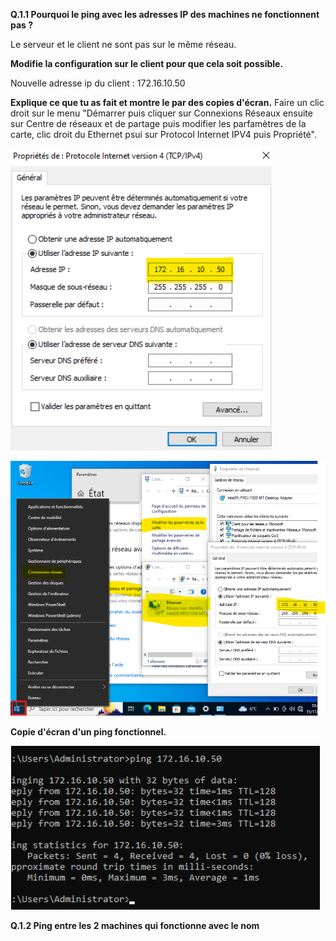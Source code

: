 **Q.1.1 Pourquoi le ping avec les adresses IP des machines ne fonctionnent pas ?**

Le serveur et le client ne sont pas sur le même réseau. 

**Modifie la configuration sur le client pour que cela soit possible.**

Nouvelle adresse ip du client : 172.16.10.50


**Explique ce que tu as fait et montre le par des copies d'écran.**
Faire un clic droit sur le menu "Démarrer puis cliquer sur Connexions Réseaux ensuite sur Centre de réseaux et de partage puis modifier les parfamètres de la carte, clic droit du Ethernet psui sur Protocol Internet IPV4 puis Propriété". 

![Ceci est un exemple d’image](Checkpoint2-Q1.1bis.png)

![Ceci est un exemple d’image](Checkpoint2-Q1.1ter.png)

**Copie d'écran d'un ping fonctionnel.**

![Ceci est un exemple d’image](Checkpoint2-Q1.1.png)

**Q.1.2 Ping entre les 2 machines qui fonctionne avec le nom**

